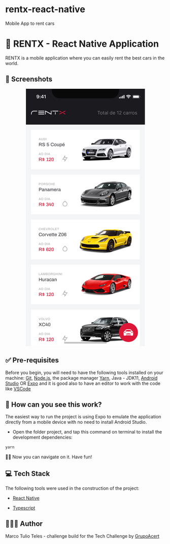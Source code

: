 # rentx-react-native
Mobile App to rent cars

# 🚗 RENTX - React Native Application

RENTX is a mobile application where you can easily rent the best cars in the world.

## 📸 Screenshots

<p align="center">
  <img src="/public/screenshots/home.png"/>
</p>


## ✅ Pre-requisites

Before you begin, you will need to have the following tools installed on your machine: [Git](https://git-scm.com), [Node.js](https://nodejs.org/en/),  the package manager [Yarn](https://classic.yarnpkg.com/en/docs/install/#debian-stable), Java - JDK11, [Android Studio](https://developer.android.com/studio) OR [Expo](https://docs.expo.dev/get-started/installation/#requirements) and it is good also to have an editor to work with the code like [VSCode](https://code.visualstudio.com/)

## 👀 How can you see this work?

The easiest way to run the project is using Expo to emulate the application directly from a mobile device with no need to install Android Studio.

- Open the folder project, and tap this command on terminal to install the development dependencies:

```bash
yarn
```

🏄🏻 Now you can navigate on it. Have fun!


## 💻 Tech Stack

The following tools were used in the construction of the project:

- [React Native](https://reactjs.org/)

- [Typescript](https://www.typescriptlang.org/)


## 👨🏻‍💻 Author
Marco Tulio Teles - challenge build for the Tech Challenge by [GrupoAcert](https://www.grupoacert.com.br/)
